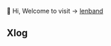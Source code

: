 👋 Hi, Welcome to visit → [lenband](https://lenband.com/)

## Xlog

<picture>
  <source
    media="(prefers-color-scheme: light)"
    srcSet="https://xlog-card.vercel.app/api/lenband?theme=light"
  />
  <source
    media="(prefers-color-scheme: dark)"
    srcSet="https://xlog-card.vercel.app/api/lenband?theme=dark"
  />
  <img src="https://xlog-card.vercel.app/api/lenband?theme=light" alt="" />
</picture>
